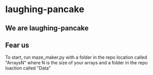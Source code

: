# laughing-pancake
## We are laughing-pancake
## Fear us
To start, run maze_maker.py with a folder in the repo location called "ArraysN" where N is the size of your arrays 
and a folder in the repo loaction called "Data"

